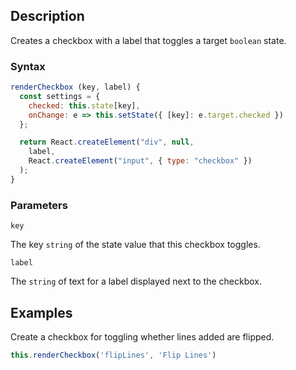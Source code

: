 ## Description

Creates a checkbox with a label that toggles a target `boolean` state.

### Syntax

```js
renderCheckbox (key, label) {
  const settings = {
    checked: this.state[key],
    onChange: e => this.setState({ [key]: e.target.checked })
  };

  return React.createElement("div", null,
    label,
    React.createElement("input", { type: "checkbox" })
  );
}
```

### Parameters

`key`

The key `string` of the state value that this checkbox toggles.

`label`

The `string` of text for a label displayed next to the checkbox.

## Examples

Create a checkbox for toggling whether lines added are flipped.

```js
this.renderCheckbox('flipLines', 'Flip Lines')
```
